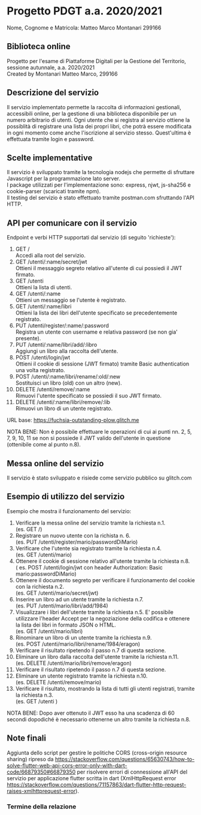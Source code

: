 # Progetto PDGT a.a. 2020/2021
Nome, Cognome e Matricola: Matteo Marco Montanari 299166
## Biblioteca online
Progetto per l'esame di Piattaforme Digitali per la Gestione del Territorio, sessione autunnale, a.a. 2020/2021  
Created by Montanari Matteo Marco, 299166

## Descrizione del servizio
Il servizio implementato permette la raccolta di informazioni gestionali, 
accessibili online, per la gestione di una biblioteca disponibile 
per un numero arbitrario di utenti. Ogni utente che si registra al servizio ottiene 
la possiblità di registrare una lista dei propri libri, che potrà essere modificata 
in ogni momento come anche l'iscrizione al servizio stesso. Quest'ultima
è effettuata tramite login e password.

## Scelte implementative
Il servizio è sviluppato tramite la tecnologia nodejs che permette di sfruttare 
Javascript per la programmazione lato server.   
I package utilizzati per l'implementazione sono: express, njwt,
js-sha256 e cookie-parser (scaricati tramite npm).  
Il testing del servizio è stato effettuato tramite postman.com sfruttando l'API HTTP.

## API per comunicare con il servizio
Endpoint e verbi HTTP supportati dal servizio (di seguito 'richieste'):  
1. GET     /  
Accedi alla root del servizio.
2. GET     /utenti/:name/secret/jwt  
Ottieni il messaggio segreto relativo all'utente di cui possiedi il JWT firmato.  
3. GET     /utenti  
Ottieni la lista di utenti.
4. GET     /utenti/:name    
Ottieni un messaggio se l'utente è registrato.
5. GET     /utenti/:name/libri	  
Ottieni la lista dei libri dell'utente specificato se precedentemente registrato.
6. PUT     /utenti/register/:name/:password  
Registra un utente con username e relativa password (se non gia' presente).
7. PUT     /utenti/:name/libri/add/:libro  
Aggiungi un libro alla raccolta dell'utente.
8. POST    /utenti/login/jwt  
Ottieni il cookie di sessione (JWT firmato) tramite Basic authentication una volta registrato.
9. POST    /utenti/:name/libri/rename/:old/:new  
Sostituisci un libro (old) con un altro (new).
10. DELETE  /utenti/remove/:name  
Rimuovi l'utente specificato se possiedi il suo JWT firmato.
11. DELETE  /utenti/:name/libri/remove/:lib  
Rimuovi un libro di un utente registrato.

URL base: https://fuchsia-outstanding-plow.glitch.me

NOTA BENE: Non è possibile effettuare le operazioni di cui ai punti nn. 2, 5, 7, 9, 10, 11
se non si possiede il JWT valido dell'utente in questione (ottenibile come al punto n.8).

## Messa online del servizio
Il servizio è stato sviluppato e risiede come servizio pubblico su glitch.com

## Esempio di utilizzo del servizio
Esempio che mostra il funzionamento del servizio: 
1. Verificare la messa online del servizio tramite la richiesta n.1.  
(es. GET /)
2. Registrare un nuovo utente con la richista n. 6.  
(es. PUT     /utenti/register/mario/passwordDiMario)
3. Verificare che l'utente sia registrato tramite la richiesta n.4.  
(es. GET     /utenti/mario)
4. Ottenere il cookie di sessione relativo all'utente tramite la richiesta n.8.  
( es. POST    /utenti/login/jwt con header Authorization: Basic mario:passwordDiMario)
5. Ottenere il documento segreto per verificare il funzionamento del cookie con la
richiesta n.2.  
(es. GET     /utenti/mario/secret/jwt)
6. Inserire un libro ad un utente tramite la richiesta n.7.  
(es. PUT     /utenti/mario/libri/add/1984)
7. Visualizzare i libri dell'utente tramite la richiesta n.5. E' possibile utilizzare l'header 
Accept per la negoziazione della codifica e ottenere la lista dei libri in formato JSON o HTML.  
(es. GET     /utenti/mario/libri)
8. Rinominare un libro di un utente tramite la richiesta n.9.  
(es. POST    /utenti/mario/libri/rename/1984/eragon)
9. Verificare il risultato ripetendo il passo n.7 di questa sezione.
10. Eliminare un libro dalla raccolta dell'utente tramite la richiesta n.11.  
(es. DELETE  /utenti/mario/libri/remove/eragon)
11. Verificare il risultato ripetendo il passo n.7 di questa sezione.
12. Eliminare un utente registrato tramite la richiesta n.10.  
(es. DELETE  /utenti/remove/mario)
13. Verificare il risultato, mostrando la lista di tutti gli utenti registrati, tramite
la richiesta n.3.  
(es. GET     /utenti )  

NOTA BENE: Dopo aver ottenuto il JWT esso ha una scadenza di 60 secondi dopodiché 
è necessario ottenerne un altro tramite la richiesta n.8.

## Note finali
Aggiunta dello script per gestire le politiche CORS (cross-origin resource sharing) ripreso da https://stackoverflow.com/questions/65630743/how-to-solve-flutter-web-api-cors-error-only-with-dart-code/66879350#66879350 per risolvere errori di connessione all'API del servizio per applicazione flutter scritta in dart (XmlHttpRequest error https://stackoverflow.com/questions/71157863/dart-flutter-http-request-raises-xmlhttprequest-error). 

### Termine della relazione
